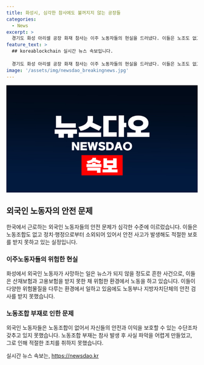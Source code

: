```yaml
---
title: 화성시, 심각한 참사에도 불꺼지지 않는 공장들
categories:
  - News
excerpt: >
  경기도 화성 아리셀 공장 화재 참사는 이주 노동자들의 현실을 드러냈다. 이들은 노조도 없고, 정치나 행정으로부터 소외되어 있었고, 산재와 고용보험도 받지 못했다. 아리셀은 규모가 있는 회사로 알려졌지만, 화성시에는 이같은 상황이 많았다. 외국인 노동자는 창고 화재 사망 비율이 높고, 예산 부족 핑계로 안전 점검을 하지 않았다. 화성시는 재정자립도 1위를 기록했지만 이주 노동자는 산재사망 비율이 높았다. 이 주변 공장들은 노동자들이 주로 외국인이고, 화성시는 이주 노동자가 가장 많았다. 외국인 노동자의 발언권은 없었고, 투표권이 없어 정치세력과 얼굴을 보지 못했다.
feature_text: >
  ## koreablockchain 실시간 뉴스 속보입니다.

  경기도 화성 아리셀 공장 화재 참사는 이주 노동자들의 현실을 드러냈다. 이들은 노조도 없고, 정치나 행정으로부터 소외되어 있었고, 산재와 고용보험도 받지 못했다. 아리셀은 규모가 있는 회사로 알려졌지만, 화성시에는 이같은 상황이 많았다. 외국인 노동자는 창고 화재 사망 비율이 높고, 예산 부족 핑계로 안전 점검을 하지 않았다. 화성시는 재정자립도 1위를 기록했지만 이주 노동자는 산재사망 비율이 높았다. 이 주변 공장들은 노동자들이 주로 외국인이고, 화성시는 이주 노동자가 가장 많았다. 외국인 노동자의 발언권은 없었고, 투표권이 없어 정치세력과 얼굴을 보지 못했다.
image: '/assets/img/newsdao_breakingnews.jpg'
---
```


<p><img src="/assets/img/newsdao_breakingnews.jpg" alt="koreablockchain 속보" /></p>

<h2 data-ke-size="size26">외국인 노동자의 안전 문제</h2>

<p data-ke-size="size16">한국에서 근로하는 외국인 노동자들의 안전 문제가 심각한 수준에 이르렀습니다. 이들은 노동조합도 없고 정치·행정으로부터 소외되어 있어서 안전 사고가 발생해도 적절한 보호를 받지 못하고 있는 실정입니다.</p>

<h3 data-ke-size="size24">이주노동자들의 위험한 현실</h3>

<p data-ke-size="size16">화성에서 외국인 노동자가 사망하는 일은 뉴스가 되지 않을 정도로 흔한 사건으로, 이들은 산재보험과 고용보험을 받지 못한 채 위험한 환경에서 노동을 하고 있습니다. 이들이 다양한 위험물질을 다루는 환경에서 일하고 있음에도 노동부나 지방자치단체의 안전 검사를 받지 못했습니다.</p>

<h3 data-ke-size="size24">노동조합 부재로 인한 문제</h3>

<p data-ke-size="size16">외국인 노동자들은 노동조합이 없어서 자신들의 안전과 이익을 보호할 수 있는 수단조차 갖추고 있지 못했습니다. 노동조합 부재는 참사 발생 후 사실 파악을 어렵게 만들었고, 그로 인해 적절한 조치를 취하지 못했습니다.</p>
실시간 뉴스 속보는, <a href="https://newsdao.kr" rel="dofollow">https://newsdao.kr</a>



